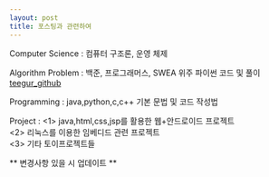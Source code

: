 ```yaml
---
layout: post
title: 포스팅과 관련하여
---
```


Computer Science : 컴퓨터 구조론, 운영 체제

Algorithm Problem : 백준, 프로그래머스, SWEA 위주 파이썬 코드 및 풀이 
          [teegur_github](https://github.com/teegur)

Programming : java,python,c,c++ 기본 문법 및 코드 작성법

Project : <1> java,html,css,jsp를 활용한 웹+안드로이드 프로젝트<br>
          <2> 리눅스를 이용한 임베디드 관련 프로젝트<br>
          <3> 기타 토이프로젝트들<br>

** 변경사항 있을 시 업데이트 **


